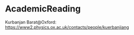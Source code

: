 # AcademicReading

Kurbanjan Barat@Oxford: https://www2.physics.ox.ac.uk/contacts/people/kuerbanjiang
